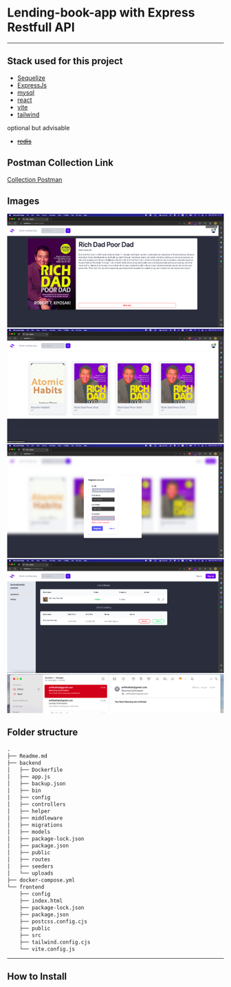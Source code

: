 # **Lending-book-app with Express Restfull API**

---

## Stack used for this project

- [Sequelize](https://sequelize.org/)
- [ExpressJs](https://expressjs.com/)
- [mysql](https://www.mysql.com/)
- [react](https://reactjs.org/)
- [vite](https://vitejs.dev/)
- [tailwind](https://tailwindcss.com/)

optional but advisable

- ~~[redis](https://redis.io/)~~

## **Postman Collection Link**

[Collection Postman](https://documenter.getpostman.com/view/13456749/2s93CHvFW5#e50647fb-8c91-4fad-9cdc-50e1b0e22191)


## **Images**

![](https://github.com/arifth/Lend_book_app/blob/main/images/Screen%20Shot%202023-02-20%20at%2001.51.40.png)
![](https://github.com/arifth/Lend_book_app/blob/main/images/Screen%20Shot%202023-02-20%20at%2001.52.38.png)
![](https://github.com/arifth/Lend_book_app/blob/main/images/Screen%20Shot%202023-02-20%20at%2001.53.13.png)
![](https://github.com/arifth/Lend_book_app/blob/main/images/Screen%20Shot%202023-02-20%20at%2001.53.31.png)
![](https://github.com/arifth/Lend_book_app/blob/main/images/Screen%20Shot%202023-02-20%20at%2009.49.57.png)




## **Folder structure**



```
.
├── Readme.md
├── backend
│   ├── Dockerfile
│   ├── app.js
│   ├── backup.json
│   ├── bin
│   ├── config
│   ├── controllers
│   ├── helper
│   ├── middleware
│   ├── migrations
│   ├── models
│   ├── package-lock.json
│   ├── package.json
│   ├── public
│   ├── routes
│   ├── seeders
│   └── uploads
├── docker-compose.yml
└── frontend
    ├── config
    ├── index.html
    ├── package-lock.json
    ├── package.json
    ├── postcss.config.cjs
    ├── public
    ├── src
    ├── tailwind.config.cjs
    └── vite.config.js

```

---

## **How to Install**
